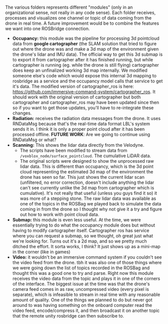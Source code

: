 The various folders represents different "modules" (only in an organizational sense, not really in any code sense).
Each folder receives, processes and visualizes one channel or topic of data coming from the drone in real time.
A future improvement would be to combine the features we want into one ROSBridge connection.
- **Occupancy:** this module was the pipeline for processing 3d pointcloud data from **google cartographer**
 (the SLAM solution that tried to figure out where the drone was and make a 3d map of the environment given the drone's lidar and IMU data). 
The official way to get this 3d submap is to export it from cartographer after it has finished running, but while cartographer is running (eg. while the drone is still flying) cartographer does keep an unfinalized working 3d map internally.
We modified someone else's code which would expose this internal 3d mapping to rosbridge as a service and the occupancy model calls that service to get it's data. The modified version of cartographer_ros is here: https://github.com/immersive-command-system/cartographer_ros. 
It should work with the original version of cartographer but both cartographer and cartographer_ros may have been updated since then so if you want to get those updates, you'll have to re-integrate these changes.
- **Radiation:** receives the radiation data messages from the drone. It uses RNDataMsg because that's the real-time data format LBL's system sends it in. I think it is only a proper point cloud after it has been processed offline.
**FUTURE WORK**: Are we going to continue using RNDataMsg or what?
- **Scanning:** This shows the lidar data directly from the Velodyne. 
  - The scripts have been modified to stream data from `/voxblox_node/surface_pointcloud`. The cumulative LiDAR data.
  - The original scripts were designed to show the unprocessed raw lidar data. This is different than occupancy, which is the 3d point cloud representing the estimated 3d map of the environment the drone has seen so far. This just shows the current lidar scan (unfiltered, no error correction, doesn't include anything the lidar can't see currently unlike the 3d map from cartographer which is cumulative). It's not really that useful (unless you guys find it so) it was more of a stepping stone. The raw lidar data was available as one of the topics in the ROSBag we played back to simulate the data coming in from the drone so I thought why not give it a try and figure out how to work with point cloud data.
- **Submap:** this module is even less useful. At the time, we were essentially trying to do what the occupancy module does but without having to modify cartographer itself. Cartographer ros has service where you can request a submap, so we thought, oh great just what we're looking for. Turns out it's a 2d map, and so we pretty much ditched the effort. It sorta works, I think? It just shows up as a mini-map in the corner (like in games)
- **Video:** it wouldn't be an immersive command system if you couldn't see the video feed from the drone. tbh it was also one of those things where we were going down the list of topics recorded in the ROSBag and thought this was a good one to try and parse. Right now this module receives the video data from the topic and plays it in one of the corners of the interface. The biggest issue at the time was that the drone's camera feed comes in as raw, uncompressed video (every pixel is separate), which is infeasible to stream in real time with any reasonable amount of quality. One of the things we planned to do but never got around to was having something on the onboard computer read the video feed, encode/compress it, and then broadcast it on another topic that the remote unity rosbridge can then subscribe to.

